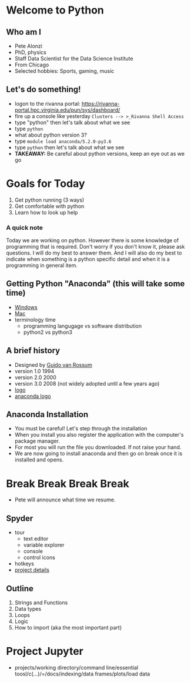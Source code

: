 # Welcome to Python

## Who am I
* Pete Alonzi
* PhD, physics
* Staff Data Scientist for the Data Science Institute
* From Chicago
* Selected hobbies: Sports, gaming, music

## Let's do something!
* logon to the rivanna portal: https://rivanna-portal.hpc.virginia.edu/pun/sys/dashboard/
* fire up a console like yesterday ``` Clusters --> >_Rivanna Shell Access ```
* type "python" then let's talk about what we see
* type ``` python ```
* what about python version 3?
* type ``` module load anaconda/5.2.0-py3.6 ```
* type ``` python ``` then let's talk about what we see
* **TAKEAWAY:** Be careful about python versions, keep an eye out as we go

# Goals for Today
1. Get python running (3 ways)
2. Get comfortable with python
3. Learn how to look up help

### A quick note
Today we are working on python. However there is some knowledge of programming that is required. Don't worry if you don't know it, please ask questions. I will do my best to answer them. And I will also do my best to indicate when something is a python specific detail and when it is a programming in general item.

## Getting Python "Anaconda" (this will take some time)
* [Windows](https://www.anaconda.com/download/#windows)
* [Mac](https://www.anaconda.com/download/#macos)
* terminology time
  * programming langugage vs software distribution
  * python2 vs python3

## A brief history
* Designed by [Guido van Rossum](https://www.google.com/search?q=google+image+search+guido+van+rossum&safe=off&rlz=1C5CHFA_enUS690US690&source=lnms&tbm=isch&sa=X&ved=0ahUKEwjE_eGK6KHdAhXrRd8KHUzBDHsQ_AUICigB&biw=1440&bih=697)
* version 1.0 1994
* version 2.0 2000
* version 3.0 2008 (not widely adopted until a few years ago)
* [logo](https://www.google.com/search?q=python+logo&safe=off&rlz=1C5CHFA_enUS690US690&source=lnms&tbm=isch&sa=X&ved=0ahUKEwi9xN-J8aHdAhVBMt8KHT-WDEEQ_AUICigB&biw=1440&bih=697)
* [anaconda logo](https://www.google.com/search?q=anaconda+logo&safe=off&rlz=1C5CHFA_enUS690US690&source=lnms&tbm=isch&sa=X&ved=0ahUKEwin88Gf8aHdAhUhiOAKHeGLBHYQ_AUICigB&biw=1440&bih=697)

## Anaconda Installation
* You must be careful! Let's step through the installation
* When you install you also register the application with the computer's package manager.
* For most you will run the file you downloaded. If not raise your hand.
* We are now going to install anaconda and then go on break once it is installed and opens.

# Break Break Break Break
* Pete will announce what time we resume.

## Spyder
* tour
  * text editor
  * variable explorer
  * console
  * control icons
* hotkeys
* [project details](https://docs.spyder-ide.org/projects.html)

## Outline
1. Strings and Functions
2. Data types
3. Loops
4. Logic
5. How to import (aka the most important part)

# Project Jupyter
* projects/working directory/command line/essential toosl/c(...)/=/docs/indexing/data frames/plots/load data
